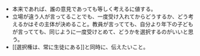 - 本来であれば、誰の意見であっても等しく考えるに値する。
- 立場が違う人が言ってることでも、一度受け入れてからどうするか、どう考えるかはその主体が決めること。教員が言ってても、自分より年下の子どもが言ってても、同じように一度受けとめて、どうかを選択するのがいいと思う。
- [[選択権は、常に生徒にある]]と同時に、伝えたいこと。

